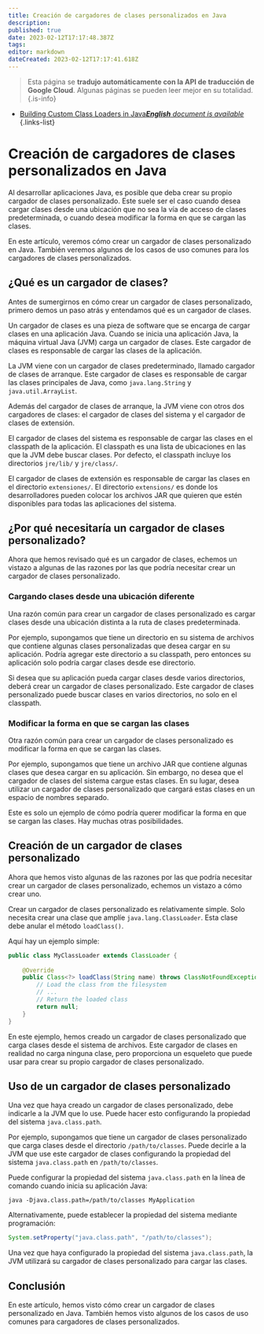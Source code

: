 ```yaml
---
title: Creación de cargadores de clases personalizados en Java
description: 
published: true
date: 2023-02-12T17:17:48.387Z
tags: 
editor: markdown
dateCreated: 2023-02-12T17:17:41.618Z
---
```


> Esta página se **tradujo automáticamente con la API de traducción de Google Cloud**.
Algunas páginas se pueden leer mejor en su totalidad.{.is-info}



- [Building Custom Class Loaders in Java***English** document is available*](/en/Knowledge-base/Java/building-custom-class-loaders-in-java)
{.links-list}


# Creación de cargadores de clases personalizados en Java

Al desarrollar aplicaciones Java, es posible que deba crear su propio cargador de clases personalizado. Este suele ser el caso cuando desea cargar clases desde una ubicación que no sea la vía de acceso de clases predeterminada, o cuando desea modificar la forma en que se cargan las clases.

En este artículo, veremos cómo crear un cargador de clases personalizado en Java. También veremos algunos de los casos de uso comunes para los cargadores de clases personalizados.

## ¿Qué es un cargador de clases?

Antes de sumergirnos en cómo crear un cargador de clases personalizado, primero demos un paso atrás y entendamos qué es un cargador de clases.

Un cargador de clases es una pieza de software que se encarga de cargar clases en una aplicación Java. Cuando se inicia una aplicación Java, la máquina virtual Java (JVM) carga un cargador de clases. Este cargador de clases es responsable de cargar las clases de la aplicación.

La JVM viene con un cargador de clases predeterminado, llamado cargador de clases de arranque. Este cargador de clases es responsable de cargar las clases principales de Java, como `java.lang.String` y `java.util.ArrayList`.

Además del cargador de clases de arranque, la JVM viene con otros dos cargadores de clases: el cargador de clases del sistema y el cargador de clases de extensión.

El cargador de clases del sistema es responsable de cargar las clases en el classpath de la aplicación. El classpath es una lista de ubicaciones en las que la JVM debe buscar clases. Por defecto, el classpath incluye los directorios `jre/lib/` y `jre/class/`.

El cargador de clases de extensión es responsable de cargar las clases en el directorio `extensiones/`. El directorio `extensions/` es donde los desarrolladores pueden colocar los archivos JAR que quieren que estén disponibles para todas las aplicaciones del sistema.

## ¿Por qué necesitaría un cargador de clases personalizado?

Ahora que hemos revisado qué es un cargador de clases, echemos un vistazo a algunas de las razones por las que podría necesitar crear un cargador de clases personalizado.

### Cargando clases desde una ubicación diferente

Una razón común para crear un cargador de clases personalizado es cargar clases desde una ubicación distinta a la ruta de clases predeterminada.

Por ejemplo, supongamos que tiene un directorio en su sistema de archivos que contiene algunas clases personalizadas que desea cargar en su aplicación. Podría agregar este directorio a su classpath, pero entonces su aplicación solo podría cargar clases desde ese directorio.

Si desea que su aplicación pueda cargar clases desde varios directorios, deberá crear un cargador de clases personalizado. Este cargador de clases personalizado puede buscar clases en varios directorios, no solo en el classpath.

### Modificar la forma en que se cargan las clases

Otra razón común para crear un cargador de clases personalizado es modificar la forma en que se cargan las clases.

Por ejemplo, supongamos que tiene un archivo JAR que contiene algunas clases que desea cargar en su aplicación. Sin embargo, no desea que el cargador de clases del sistema cargue estas clases. En su lugar, desea utilizar un cargador de clases personalizado que cargará estas clases en un espacio de nombres separado.

Este es solo un ejemplo de cómo podría querer modificar la forma en que se cargan las clases. Hay muchas otras posibilidades.

## Creación de un cargador de clases personalizado

Ahora que hemos visto algunas de las razones por las que podría necesitar crear un cargador de clases personalizado, echemos un vistazo a cómo crear uno.

Crear un cargador de clases personalizado es relativamente simple. Solo necesita crear una clase que amplíe `java.lang.ClassLoader`. Esta clase debe anular el método `loadClass()`.

Aquí hay un ejemplo simple:

```java
public class MyClassLoader extends ClassLoader {
 
    @Override
    public Class<?> loadClass(String name) throws ClassNotFoundException {
        // Load the class from the filesystem
        // ...
        // Return the loaded class
        return null;
    }
}
```

En este ejemplo, hemos creado un cargador de clases personalizado que carga clases desde el sistema de archivos. Este cargador de clases en realidad no carga ninguna clase, pero proporciona un esqueleto que puede usar para crear su propio cargador de clases personalizado.

## Uso de un cargador de clases personalizado

Una vez que haya creado un cargador de clases personalizado, debe indicarle a la JVM que lo use. Puede hacer esto configurando la propiedad del sistema `java.class.path`.

Por ejemplo, supongamos que tiene un cargador de clases personalizado que carga clases desde el directorio `/path/to/classes`. Puede decirle a la JVM que use este cargador de clases configurando la propiedad del sistema `java.class.path` en `/path/to/classes`.

Puede configurar la propiedad del sistema `java.class.path` en la línea de comando cuando inicia su aplicación Java:

```
java -Djava.class.path=/path/to/classes MyApplication
```

Alternativamente, puede establecer la propiedad del sistema mediante programación:

```java
System.setProperty("java.class.path", "/path/to/classes");
```

Una vez que haya configurado la propiedad del sistema `java.class.path`, la JVM utilizará su cargador de clases personalizado para cargar las clases.

## Conclusión

En este artículo, hemos visto cómo crear un cargador de clases personalizado en Java. También hemos visto algunos de los casos de uso comunes para cargadores de clases personalizados.